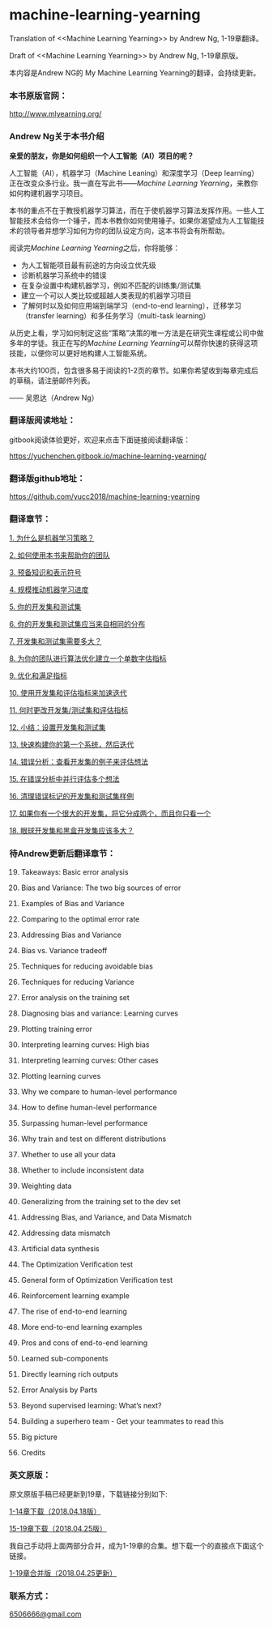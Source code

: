 # machine-learning-yearning

Translation of &lt;&lt;Machine Learning Yearning&gt;&gt; by Andrew Ng, 1-19章翻译。

Draft of &lt;&lt;Machine Learning Yearning&gt;&gt; by Andrew Ng, 1-19章原版。

本内容是Andrew NG的 My Machine Learning Yearning的翻译，会持续更新。

### 本书原版官网：

http://www.mlyearning.org/


### Andrew Ng关于本书介绍

**亲爱的朋友，你是如何组织一个人工智能（AI）项目的呢？**

人工智能（AI），机器学习（Machine Leaning）和深度学习（Deep learning）正在改变众多行业。我一直在写此书——*Machine Learning Yearning*，来教你如何构建机器学习项目。

本书的重点不在于教授机器学习算法，而在于使机器学习算法发挥作用。一些人工智能技术会给你一个锤子，而本书教你如何使用锤子。如果你渴望成为人工智能技术的领导者并想学习如何为你的团队设定方向，这本书将会有所帮助。

阅读完*Machine Learning Yearning*之后，你将能够：

- 为人工智能项目最有前途的方向设立优先级
- 诊断机器学习系统中的错误
- 在复杂设置中构建机器学习，例如不匹配的训练集/测试集
- 建立一个可以人类比较或超越人类表现的机器学习项目
- 了解何时以及如何应用端到端学习（end-to-end learning），迁移学习（transfer learning）和多任务学习（multi-task learning）

从历史上看，学习如何制定这些“策略”决策的唯一方法是在研究生课程或公司中做多年的学徒。我正在写的*Machine Learning Yearning*可以帮你快速的获得这项技能，以便你可以更好地构建人工智能系统。

本书大约100页，包含很多易于阅读的1-2页的章节。如果你希望收到每章完成后的草稿，请注册邮件列表。

—— 吴恩达（Andrew Ng）

### 翻译版阅读地址：

gitbook阅读体验更好，欢迎来点击下面链接阅读翻译版：

https://yuchenchen.gitbook.io/machine-learning-yearning/

### 翻译版github地址：

https://github.com/yucc2018/machine-learning-yearning

### 翻译章节：

[1. 为什么是机器学习策略？](chapter1.md)

[2. 如何使用本书来帮助你的团队](chapter2.md)

[3. 预备知识和表示符号](chapter3.md)

[4. 规模推动机器学习进度](chapter4.md)

[5. 你的开发集和测试集](chapter5.md)

[6. 你的开发集和测试集应当来自相同的分布](chapter6.md)

[7. 开发集和测试集需要多大？](chapter7.md)

[8. 为你的团队进行算法优化建立一个单数字估指标](chapter8.md)

[9. 优化和满足指标](chapter9.md)

[10. 使用开发集和评估指标来加速迭代](chapter10.md)

[11. 何时更改开发集/测试集和评估指标](chapter11.md)

[12. 小结：设置开发集和测试集](chapter12.md)

[13. 快速构建你的第一个系统，然后迭代](chapter13.md)

[14. 错误分析：查看开发集的例子来评估想法](chapter14.md)

[15. 在错误分析中并行评估多个想法](chapter15.md)

[16. 清理错误标记的开发集和测试集样例](chapter16.md)

[17. 如果你有一个很大的开发集，将它分成两个，而且你只看一个](chapter17.md)

[18. 眼球开发集和黑盒开发集应该多大？](chapter18.md)

### 待Andrew更新后翻译章节：

19. Takeaways: Basic error analysis

20. Bias and Variance: The two big sources of error
21. Examples of Bias and Variance
22. Comparing to the optimal error rate
23. Addressing Bias and Variance
24. Bias vs. Variance tradeoff
25. Techniques for reducing avoidable bias
26. Techniques for reducing Variance
27. Error analysis on the training set
28. Diagnosing bias and variance: Learning curves
29. Plotting training error
30. Interpreting learning curves: High bias
31. Interpreting learning curves: Other cases
32. Plotting learning curves
33. Why we compare to human-level performance
34. How to define human-level performance
35. Surpassing human-level performance
36. Why train and test on different distributions
37. Whether to use all your data
38. Whether to include inconsistent data
39. Weighting data
40. Generalizing from the training set to the dev set
41. Addressing Bias, and Variance, and Data Mismatch
42. Addressing data mismatch
43. Artificial data synthesis
44. The Optimization Verification test
45. General form of Optimization Verification test
46. Reinforcement learning example
47. The rise of end-to-end learning
48. More end-to-end learning examples
49. Pros and cons of end-to-end learning
50. Learned sub-components
51. Directly learning rich outputs
52. Error Analysis by Parts
53. Beyond supervised learning: What’s next?
54. Building a superhero team - Get your teammates to read this
55. Big picture
56. Credits


### 英文原版：

原文原版手稿已经更新到19章，下载链接分别如下:

[1-14章下载（2018.04.18版）](https://github.com/yucc2018/machine-learning-yearning/blob/master/Draft%20of%20Machine%20Learning%20Yearning/Ng_MLY01.pdf)

[15-19章下载（2018.04.25版）](https://github.com/yucc2018/machine-learning-yearning/blob/master/Draft%20of%20Machine%20Learning%20Yearning/Ng_MLY02.pdf)

我自己手动将上面两部分合并，成为1-19章的合集。想下载一个的直接点下面这个链接。

[1-19章合并版（2018.04.25更新）](https://github.com/yucc2018/machine-learning-yearning/blob/master/Draft%20of%20Machine%20Learning%20Yearning/Ng_MLY_chapter1-19.pdf)

### 联系方式：

6506666@gmail.com






